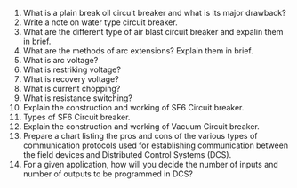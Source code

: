 1. What is a plain break oil circuit breaker and what is its major drawback?
2. Write a note on water type circuit breaker.
3. What are the different type of air blast circuit breaker and expalin them in brief.
4. What are the methods of arc extensions? Explain them in brief.
5. What is arc voltage?
6. What is restriking voltage?
7. What is recovery voltage?
8. What is current chopping?
9. What is resistance switching?
10. Explain the construction and working of SF6 Circuit breaker.
11. Types of SF6 Circuit breaker.
12. Explain the construction and working of Vacuum Circuit breaker.
13. Prepare a chart listing the pros and cons of the various types of communication protocols used for establishing communication between the field devices and Distributed Control Systems (DCS).
14. For a given application, how will you decide the number of inputs and number of outputs to be programmed in DCS?
